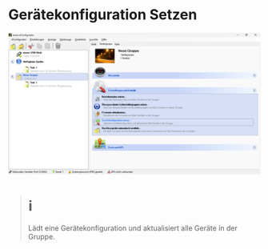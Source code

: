 # Gerätekonfiguration Setzen
![Gerätekonfiguration Setzen](geraetekonfiguration-setzen.png)  

> # ℹ  
>Lädt eine Gerätekonfiguration und aktualisiert alle Geräte in der Gruppe.  